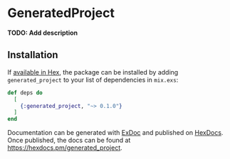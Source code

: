 # GeneratedProject

**TODO: Add description**

## Installation

If [available in Hex](https://hex.pm/docs/publish), the package can be installed
by adding `generated_project` to your list of dependencies in `mix.exs`:

```elixir
def deps do
  [
    {:generated_project, "~> 0.1.0"}
  ]
end
```

Documentation can be generated with [ExDoc](https://github.com/elixir-lang/ex_doc)
and published on [HexDocs](https://hexdocs.pm). Once published, the docs can
be found at <https://hexdocs.pm/generated_project>.

